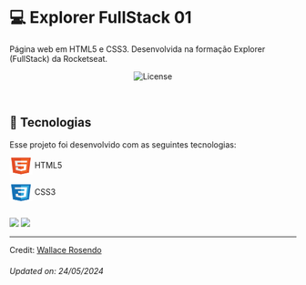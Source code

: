 # 💻 Explorer FullStack 01
Página web em HTML5 e CSS3. Desenvolvida na formação Explorer (FullStack) da Rocketseat.


<p align="center">
  <img alt="License" src="https://img.shields.io/static/v1?label=license&message=MIT&color=F48F56&labelColor=00292E">
</p>
<br>

## 🚀 Tecnologias

Esse projeto foi desenvolvido com as seguintes tecnologias:

<img align="center" alt="HTML5" height="30" width="40" src="https://raw.githubusercontent.com/devicons/devicon/master/icons/html5/html5-original.svg"> HTML5<br><br>
<img align="center" alt="CSS3" height="30" width="40" src="https://raw.githubusercontent.com/devicons/devicon/master/icons/css3/css3-original.svg"> CSS3

  ##
 
<div> 
  <a href="https://www.linkedin.com/in/wallacerosendo/" target="_blank"><img src="https://img.shields.io/badge/-LinkedIn-%230077B5?style=for-the-badge&logo=linkedin&logoColor=white" target="_blank"></a>
  <a href = "mailto:wallace.silva37@fatec.sp.gov.br"><img src="https://img.shields.io/badge/-Gmail-%23333?style=for-the-badge&logo=gmail&logoColor=white" target="_blank"></a>
</div>

------
Credit: [Wallace Rosendo](https://github.com/WallaceRosendo)

<h6>Updated on: 24/05/2024</h6>
